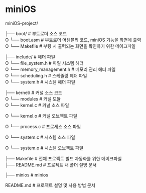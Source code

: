 # miniOS

miniOS-project/

├── boot/                   # 부트로더 소스 코드  
O   └── boot.asm            # 부트로더 어셈블리 코드, miniOS 기능을 화면에 출력  
O   └── Makefile            # 부팅 시 출력되는 화면을 확인하기 위한 메이크파일

├── include/                # 헤더 파일  
O   └── file_system.h       # 파일 시스템 헤더  
O   └── memory_management.h # 메모리 관리 헤더 파일  
O   └── scheduling.h        # 스케줄링 헤더 파일  
O   └── system.h            # 시스템 헤더 파일

├── kernel/                 # 커널 소스 코드  
O   └── modules             # 커널 모듈  
O   └── kernel.c            # 커널 소스 파일

O   └── kernel.o            # 커널 오브젝트 파일

O   └── process.c           # 프로세스 소스 파일

O   └── system.c            # 시스템 소스 파일

O   └── system.o            # 시스템 오브젝트 파일

├── Makefile                # 전체 프로젝트 빌드 자동화를 위한 메이크파일  
├── README.md               # 프로젝트 내 폴더 설명 문서

├── minios                  # minios

README.md               # 프로젝트 설명 및 사용 방법 문서 
